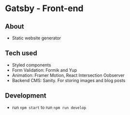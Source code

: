 # Gatsby - Front-end

## About

- Static website generator

## Tech used

- Styled components
- Form Validation: Formik and Yup
- Animation: Framer Motion, React Intersection Oobserver
- Backend CMS: Sanity. For storing images and blog posts

## Development

- run `npm start` to run `npm run develop`
